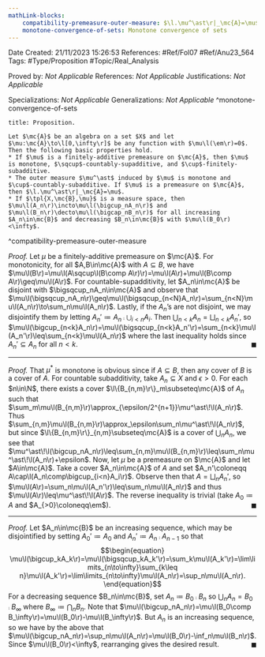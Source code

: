 ```yaml
---
mathLink-blocks:
    compatibility-premeasure-outer-measure: $\l.\mu^\ast\r|_\mc{A}=\mu$
    monotone-convergence-of-sets: Monotone convergence of sets
---
```


<div class="topSpace"></div>

Date Created: 21/11/2023 15:26:53
References: #Ref/Fol07 #Ref/Anu23_564
Tags: #Type/Proposition #Topic/Real_Analysis

Proved by: <i>Not Applicable</i>
References: <i>Not Applicable</i>
Justifications: <i>Not Applicable</i>

Specializations: <i>Not Applicable</i>
Generalizations: <i>Not Applicable</i>
^monotone-convergence-of-sets

``` ad-Proposition
title: Proposition.

Let $\mc{A}$ be an algebra on a set $X$ and let $\mu:\mc{A}\to\l[0,\infty\r]$ be any function with $\mu\l(\em\r)=0$. Then the following basic properties hold.
* If $\mu$ is a finitely-additive premeasure on $\mc{A}$, then $\mu$ is monotone, $\sqcup$-countably-supadditive, and $\cup$-finitely-subadditive.
* The outer measure $\mu^\ast$ induced by $\mu$ is monotone and $\cup$-countably-subadditive. If $\mu$ is a premeasure on $\mc{A}$, then $\l.\mu^\ast\r|_\mc{A}=\mu$.
* If $\tpl{X,\mc{B},\mu}$ is a measure space, then $\mu\l(A_n\r)\incto\mu\l(\bigcup_nA_n\r)$ and $\mu\l(B_n\r)\decto\mu\l(\bigcap_nB_n\r)$ for all increasing $A_n\in\mc{B}$ and decreasing $B_n\in\mc{B}$ with $\mu\l(B_0\r)<\infty$.

```
^compatibility-premeasure-outer-measure

<i>Proof.</i> Let $\mu$ be a finitely-additive premeasure on $\mc{A}$. For monotonicity, for all $A,B\in\mc{A}$ with $A\subseteq B$, we have $\mu\l(B\r)=\mu\l(A\sqcup\l(B\comp A\r)\r)=\mu\l(A\r)+\mu\l(B\comp A\r)\geq\mu\l(A\r)$. For countable-supadditivity, let $A_n\in\mc{A}$ be disjoint with $\bigsqcup_nA_n\in\mc{A}$ and observe that $\mu\l(\bigsqcup_nA_n\r)\geq\mu\l(\bigsqcup_{n<N}A_n\r)=\sum_{n<N}\mu\l(A_n\r)\to\sum_n\mu\l(A_n\r)$. Lastly, if the $A_n$’s are not disjoint, we may disjointify them by letting $A_n'\coloneqq A_n\comp\bigcup_{i<n}A_i$. Then $\bigcup_{n<k}A_n=\bigsqcup_{n<k}A_n'$, so $\mu\l(\bigcup_{n<k}A_n\r)=\mu\l(\bigsqcup_{n<k}A_n'\r)=\sum_{n<k}\mu\l(A_n'\r)\leq\sum_{n<k}\mu\l(A_n\r)$ where the last inequality holds since $A_n'\subseteq A_n$ for all $n<k$.<span style="float:right;">$\blacksquare$</span>

---

<i>Proof.</i> That $\mu^\ast$ is monotone is obvious since if $A\subseteq B$, then any cover of $B$ is a cover of $A$. For countable subadditivity, take $A_n\subseteq X$ and $\epsilon>0$. For each $n\in\N$, there exists a cover $\l\{B_{n,m}\r\}_m\subseteq\mc{A}$ of $A_n$ such that $\sum_m\mu\l(B_{n,m}\r)\approx_{\epsilon/2^{n+1}}\mu^\ast\!\l(A_n\r)$. Thus $\sum_{n,m}\mu\l(B_{n,m}\r)\approx_\epsilon\sum_n\mu^\ast\!\l(A_n\r)$, but since $\l\{B_{n,m}\r\}_{n,m}\subseteq\mc{A}$ is a cover of $\bigcup_nA_n$, we see that $\mu^\ast\!\l(\bigcup_nA_n\r)\leq\sum_{n,m}\mu\l(B_{n,m}\r)\leq\sum_n\mu^\ast\!\l(A_n\r)+\epsilon$. Now, let $\mu$ be a premeasure on $\mc{A}$ and let $A\in\mc{A}$. Take a cover $A_n\in\mc{A}$ of $A$ and set $A_n'\coloneqq A\cap\l(A_n\comp\bigcup_{i<n}A_i\r)$. Observe then that $A=\bigsqcup_nA_n'$, so $\mu\l(A\r)=\sum_n\mu\l(A_n'\r)\leq\sum_n\mu\l(A_n\r)$ and thus $\mu\l(A\r)\leq\mu^\ast\!\l(A\r)$. The reverse inequality is trivial (take $A_0\coloneqq A$ and $A_{>0}\coloneqq\em$).<span style="float:right;">$\blacksquare$</span>

---

<i>Proof.</i> Let $A_n\in\mc{B}$ be an increasing sequence, which may be disjointified by setting $A_0'\coloneqq A_0$ and $A_n'\coloneqq A_n\comp A_{n-1}$ so that
$$\begin{equation}
    \mu\l(\bigcup_kA_k\r)=\mu\l(\bigsqcup_kA_k'\r)=\sum_k\mu\l(A_k'\r)=\lim\limits_{n\to\infty}\sum_{k\leq n}\mu\l(A_k'\r)=\lim\limits_{n\to\infty}\mu\l(A_n\r)=\sup_n\mu\l(A_n\r).
\end{equation}$$
For a decreasing sequence $B_n\in\mc{B}$, set $A_n\coloneqq B_0\comp B_n$ so $\bigcup_nA_n=B_0\comp B_\infty$ where $B_\infty\coloneqq\bigcap_nB_n$. Note that $\mu\l(\bigcup_nA_n\r)=\mu\l(B_0\comp B_\infty\r)=\mu\l(B_0\r)-\mu\l(B_\infty\r)$. But $A_n$ is an increasing sequence, so we have by the above that $\mu\l(\bigcup_nA_n\r)=\sup_n\mu\l(A_n\r)=\mu\l(B_0\r)-\inf_n\mu\l(B_n\r)$. Since $\mu\l(B_0\r)<\infty$, rearranging gives the desired result.<span style="float:right;">$\blacksquare$</span>
